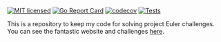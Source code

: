 [![MIT licensed](https://img.shields.io/badge/license-MIT-blue.svg)](./LICENSE)
[![Go Report Card](https://goreportcard.com/badge/github.com/andrew-field/testing-go)](https://goreportcard.com/report/github.com/andrew-field/testing-go)
[![codecov](https://codecov.io/gh/andrew-field/testing-go/branch/master/graph/badge.svg?token=jGdnwTJSTD)](https://codecov.io/gh/andrew-field/testing-go)
[![Tests](https://github.com/andrew-field/testing-go/actions/workflows/build-test.yml/badge.svg)](https://github.com/andrew-field/testing-go/actions/workflows/build-test.yml)

This is a repository to keep my code for solving project Euler challenges. You can see the fantastic website and challenges [here](https://projecteuler.net/ "Project Euler").
